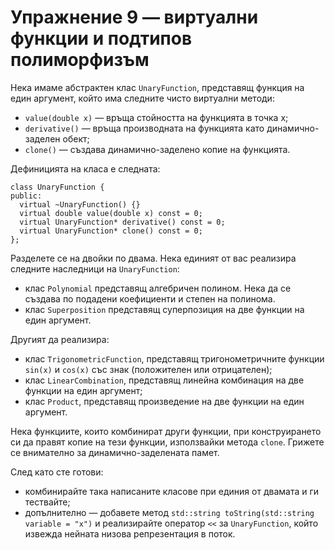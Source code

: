 # Упражнение 9 — виртуални функции и подтипов полиморфизъм

Нека имаме абстрактен клас `UnaryFunction`, представящ функция на един аргумент, който има следните чисто виртуални методи:

* `value(double x)` — връща стойността на функцията в точка x;
* `derivative()` — връща производната на функцията като динамично-заделен обект;
* `clone()` — създава динамично-заделено копие на функцията.

Дефиницията на класа е следната:

    class UnaryFunction {
    public:
      virtual ~UnaryFunction() {}
      virtual double value(double x) const = 0;
      virtual UnaryFunction* derivative() const = 0;
      virtual UnaryFunction* clone() const = 0;
    };

Разделете се на двойки по двама. Нека единият от вас реализира следните наследници на `UnaryFunction`:

* клас `Polynomial` представящ алгебричен полином. Нека да се създава по подадени коефициенти и степен на полинома.
* клас `Superposition` представящ суперпозиция на две функции на един аргумент.

Другият да реализира:

* клас `TrigonometricFunction`, представящ тригонометричните функции `sin(x)` и `cos(x)` със знак (положителен или отрицателен);
* клас `LinearCombination`, представящ линейна комбинация на две функции на един аргумент;
* клас `Product`, представящ произведение на две функции на един аргумент.

Нека функциите, които комбинират други функции, при конструирането си да правят копие на тези функции, използвайки метода `clone`. Грижете се внимателно за динамично-заделената памет.

След като сте готови:

* комбинирайте така написаните класове при единия от двамата и ги тествайте;
* допълнително — добавете метод `std::string toString(std::string variable = "x")` и реализирайте оператор `<<` за `UnaryFunction`, който извежда нейната низова репрезентация в поток.
